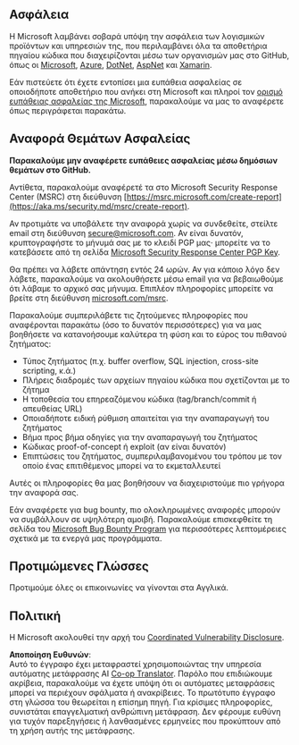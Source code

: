 <!--
CO_OP_TRANSLATOR_METADATA:
{
  "original_hash": "cc205495d4eace1fabcdee963024069f",
  "translation_date": "2025-06-12T11:08:48+00:00",
  "source_file": "SECURITY.md",
  "language_code": "el"
}
-->
## Ασφάλεια

Η Microsoft λαμβάνει σοβαρά υπόψη την ασφάλεια των λογισμικών προϊόντων και υπηρεσιών της, που περιλαμβάνει όλα τα αποθετήρια πηγαίου κώδικα που διαχειρίζονται μέσω των οργανισμών μας στο GitHub, όπως οι [Microsoft](https://github.com/Microsoft), [Azure](https://github.com/Azure), [DotNet](https://github.com/dotnet), [AspNet](https://github.com/aspnet) και [Xamarin](https://github.com/xamarin).

Εάν πιστεύετε ότι έχετε εντοπίσει μια ευπάθεια ασφαλείας σε οποιοδήποτε αποθετήριο που ανήκει στη Microsoft και πληροί τον [ορισμό ευπάθειας ασφαλείας της Microsoft](https://aka.ms/security.md/definition), παρακαλούμε να μας το αναφέρετε όπως περιγράφεται παρακάτω.

## Αναφορά Θεμάτων Ασφαλείας

**Παρακαλούμε μην αναφέρετε ευπάθειες ασφαλείας μέσω δημόσιων θεμάτων στο GitHub.**

Αντίθετα, παρακαλούμε αναφέρετέ τα στο Microsoft Security Response Center (MSRC) στη διεύθυνση [https://msrc.microsoft.com/create-report](https://aka.ms/security.md/msrc/create-report).

Αν προτιμάτε να υποβάλετε την αναφορά χωρίς να συνδεθείτε, στείλτε email στη διεύθυνση [secure@microsoft.com](mailto:secure@microsoft.com). Αν είναι δυνατόν, κρυπτογραφήστε το μήνυμά σας με το κλειδί PGP μας· μπορείτε να το κατεβάσετε από τη σελίδα [Microsoft Security Response Center PGP Key](https://aka.ms/security.md/msrc/pgp).

Θα πρέπει να λάβετε απάντηση εντός 24 ωρών. Αν για κάποιο λόγο δεν λάβετε, παρακαλούμε να ακολουθήσετε μέσω email για να βεβαιωθούμε ότι λάβαμε το αρχικό σας μήνυμα. Επιπλέον πληροφορίες μπορείτε να βρείτε στη διεύθυνση [microsoft.com/msrc](https://www.microsoft.com/msrc).

Παρακαλούμε συμπεριλάβετε τις ζητούμενες πληροφορίες που αναφέρονται παρακάτω (όσο το δυνατόν περισσότερες) για να μας βοηθήσετε να κατανοήσουμε καλύτερα τη φύση και το εύρος του πιθανού ζητήματος:

  * Τύπος ζητήματος (π.χ. buffer overflow, SQL injection, cross-site scripting, κ.ά.)
  * Πλήρεις διαδρομές των αρχείων πηγαίου κώδικα που σχετίζονται με το ζήτημα
  * Η τοποθεσία του επηρεαζόμενου κώδικα (tag/branch/commit ή απευθείας URL)
  * Οποιαδήποτε ειδική ρύθμιση απαιτείται για την αναπαραγωγή του ζητήματος
  * Βήμα προς βήμα οδηγίες για την αναπαραγωγή του ζητήματος
  * Κώδικας proof-of-concept ή exploit (αν είναι δυνατόν)
  * Επιπτώσεις του ζητήματος, συμπεριλαμβανομένου του τρόπου με τον οποίο ένας επιτιθέμενος μπορεί να το εκμεταλλευτεί

Αυτές οι πληροφορίες θα μας βοηθήσουν να διαχειριστούμε πιο γρήγορα την αναφορά σας.

Εάν αναφέρετε για bug bounty, πιο ολοκληρωμένες αναφορές μπορούν να συμβάλλουν σε υψηλότερη αμοιβή. Παρακαλούμε επισκεφθείτε τη σελίδα του [Microsoft Bug Bounty Program](https://aka.ms/security.md/msrc/bounty) για περισσότερες λεπτομέρειες σχετικά με τα ενεργά μας προγράμματα.

## Προτιμώμενες Γλώσσες

Προτιμούμε όλες οι επικοινωνίες να γίνονται στα Αγγλικά.

## Πολιτική

Η Microsoft ακολουθεί την αρχή του [Coordinated Vulnerability Disclosure](https://aka.ms/security.md/cvd).

**Αποποίηση Ευθυνών**:  
Αυτό το έγγραφο έχει μεταφραστεί χρησιμοποιώντας την υπηρεσία αυτόματης μετάφρασης AI [Co-op Translator](https://github.com/Azure/co-op-translator). Παρόλο που επιδιώκουμε ακρίβεια, παρακαλούμε να έχετε υπόψη ότι οι αυτόματες μεταφράσεις μπορεί να περιέχουν σφάλματα ή ανακρίβειες. Το πρωτότυπο έγγραφο στη γλώσσα του θεωρείται η επίσημη πηγή. Για κρίσιμες πληροφορίες, συνιστάται επαγγελματική ανθρώπινη μετάφραση. Δεν φέρουμε ευθύνη για τυχόν παρεξηγήσεις ή λανθασμένες ερμηνείες που προκύπτουν από τη χρήση αυτής της μετάφρασης.